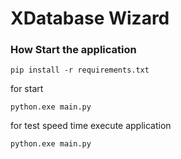 # XDatabase Wizard


### How Start the application
```
pip install -r requirements.txt
```
for start
```
python.exe main.py
```
for test speed time execute application
```
python.exe main.py
```